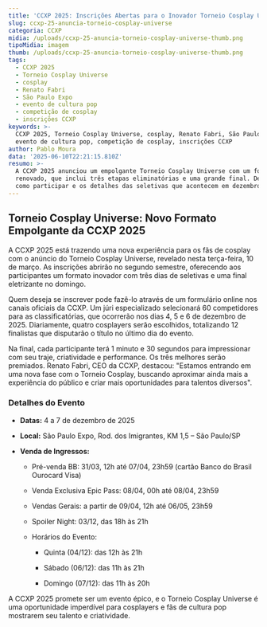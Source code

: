 ```yaml
---
title: 'CCXP 2025: Inscrições Abertas para o Inovador Torneio Cosplay Universe'
slug: ccxp-25-anuncia-torneio-cosplay-universe
categoria: CCXP
midia: /uploads/ccxp-25-anuncia-torneio-cosplay-universe-thumb.png
tipoMidia: imagem
thumb: /uploads/ccxp-25-anuncia-torneio-cosplay-universe-thumb.png
tags:
  - CCXP 2025
  - Torneio Cosplay Universe
  - cosplay
  - Renato Fabri
  - São Paulo Expo
  - evento de cultura pop
  - competição de cosplay
  - inscrições CCXP
keywords: >-
  CCXP 2025, Torneio Cosplay Universe, cosplay, Renato Fabri, São Paulo Expo,
  evento de cultura pop, competição de cosplay, inscrições CCXP
author: Pablo Moura
data: '2025-06-10T22:21:15.810Z'
resumo: >-
  A CCXP 2025 anunciou um empolgante Torneio Cosplay Universe com um formato
  renovado, que inclui três etapas eliminatórias e uma grande final. Descubra
  como participar e os detalhes das seletivas que acontecem em dezembro.
---
```


## Torneio Cosplay Universe: Novo Formato Empolgante da CCXP 2025

A CCXP 2025 está trazendo uma nova experiência para os fãs de cosplay com o anúncio do Torneio Cosplay Universe, revelado nesta terça-feira, 10 de março. As inscrições abrirão no segundo semestre, oferecendo aos participantes um formato inovador com três dias de seletivas e uma final eletrizante no domingo.

Quem deseja se inscrever pode fazê-lo através de um formulário online nos canais oficiais da CCXP. Um júri especializado selecionará 60 competidores para as classificatórias, que ocorrerão nos dias 4, 5 e 6 de dezembro de 2025. Diariamente, quatro cosplayers serão escolhidos, totalizando 12 finalistas que disputarão o título no último dia do evento.

Na final, cada participante terá 1 minuto e 30 segundos para impressionar com seu traje, criatividade e performance. Os três melhores serão premiados. Renato Fabri, CEO da CCXP, destacou: "Estamos entrando em uma nova fase com o Torneio Cosplay, buscando aproximar ainda mais a experiência do público e criar mais oportunidades para talentos diversos".

### Detalhes do Evento

- **Datas:** 4 a 7 de dezembro de 2025

- **Local:** São Paulo Expo, Rod. dos Imigrantes, KM 1,5 – São Paulo/SP

- **Venda de Ingressos:**

  - Pré-venda BB: 31/03, 12h até 07/04, 23h59 (cartão Banco do Brasil Ourocard Visa)

  - Venda Exclusiva Epic Pass: 08/04, 00h até 08/04, 23h59

  - Vendas Gerais: a partir de 09/04, 12h até 06/05, 23h59

  - Spoiler Night: 03/12, das 18h às 21h

  - Horários do Evento:

    - Quinta (04/12): das 12h às 21h

    - Sábado (06/12): das 11h às 21h

    - Domingo (07/12): das 11h às 20h

A CCXP 2025 promete ser um evento épico, e o Torneio Cosplay Universe é uma oportunidade imperdível para cosplayers e fãs de cultura pop mostrarem seu talento e criatividade.
